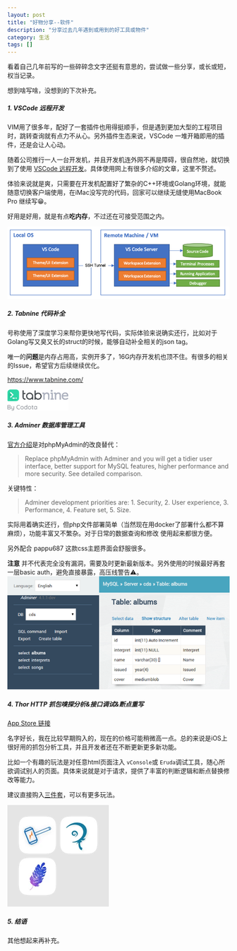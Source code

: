 ```yaml
---
layout: post
title: "好物分享--软件" 
description: "分享过去几年遇到或用到的好工具或物件"
category: 生活
tags: []
---
```


看着自己几年前写的一些碎碎念文字还挺有意思的，尝试做一些分享，或长或短，权当记录。

想到啥写啥，没想到的下次补充。


##### 1. VSCode 远程开发
VIM用了很多年，配好了一套插件也用得挺顺手，但是遇到更加大型的工程项目时，跳转查询就有点力不从心。另外插件生态来说，VSCode 一堆开箱即用的插件，还是会让人心动。

随着公司推行一人一台开发机，并且开发机连外网不再是障碍，很自然地，就切换到了使用 [VSCode 远程开发](https://code.visualstudio.com/docs/remote/ssh)。具体使用网上有很多介绍的文章，这里不赘述。

体验来说就是爽，只需要在开发机配置好了繁杂的C++环境或Golang环境，就能随意切换客户端使用，在iMac没写完的代码，回家可以继续无缝使用MacBook Pro 继续写😁。

好用是好用，就是有点**吃内存**，不过还在可接受范围之内。

![picture 2](/assets/pic/blog/399406f2be070d38efb3c9de33bdf1de848749632a3f0ae3662201632744baa4.png)  


##### 2. Tabnine 代码补全
号称使用了深度学习来帮你更快地写代码，实际体验来说确实还行，比如对于Golang写又臭又长的struct的时候，能够自动补全相关的json tag。

唯一的**问题**是内存占用高，实例开多了，16G内存开发机也顶不住。有很多的相关的Issue，希望官方后续继续优化。

https://www.tabnine.com/

![picture 3](/assets/pic/blog/197e33a6f0c13fbc0d0ea6cf0ad1406ca4b6009a586aa5e399947e78bf74bbe9.png)  

##### 3. Adminer 数据库管理工具
[官方介绍](https://www.adminer.org/)是对phpMyAdmin的改良替代：
>Replace phpMyAdmin with Adminer and you will get a tidier user interface, better support for MySQL features, higher performance and more security. See detailed comparison.

关键特性：
>Adminer development priorities are: 1. Security, 2. User experience, 3. Performance, 4. Feature set, 5. Size.

实际用着确实还行，但php文件部署简单（当然现在用docker了部署什么都不算麻烦），功能丰富又不繁杂。对于日常的数据查询和修改 使用起来都很方便。

另外配合 pappu687 这款css主题界面会舒服很多。

**注意** 并不代表完全没有漏洞，需要及时更新最新版本。另外使用的时候最好再套一层basic auth，避免直接暴露，高压线警告⚠️。
![picture 4](/assets/pic/blog/0aafa69e292e4aaf8668dbbdb0fcdd1839bc8545ab009daed444dd610eabc3c8.png)  

##### 4. Thor HTTP 抓包嗅探分析&接口调试&断点重写
[App Store 链接](https://apps.apple.com/cn/app/thor-http-%E6%8A%93%E5%8C%85%E5%97%85%E6%8E%A2%E5%88%86%E6%9E%90-%E6%8E%A5%E5%8F%A3%E8%B0%83%E8%AF%95-%E6%96%AD%E7%82%B9%E9%87%8D%E5%86%99/id1210562295)

名字好长，我在比较早期购入的，现在的价格可能稍微高一点。总的来说是iOS上很好用的抓包分析工具，并且开发者还在不断更新更多新功能。

比如一个有趣的玩法是对任意html页面注入 `vConsole`或 `Eruda`调试工具，随心所欲调试别人的页面。具体来说就是对于请求，提供了丰富的判断逻辑和断点替换修改等能力。

建议直接购入[三件套](https://apps.apple.com/cn/app-bundle/thor-anubis-shu-%E7%BD%91%E7%BB%9C%E8%B0%83%E8%AF%95%E4%BC%98%E6%83%A0%E5%A5%97%E8%A3%85/id1379995720)，可以有更多玩法。

 
![picture 6](/assets/pic/blog/4019b66d8f4cc06536f635b2989921dee9317237c014305634218dc7a6ddd8c1.png)  

##### 5. 结语
其他想起来再补充。

